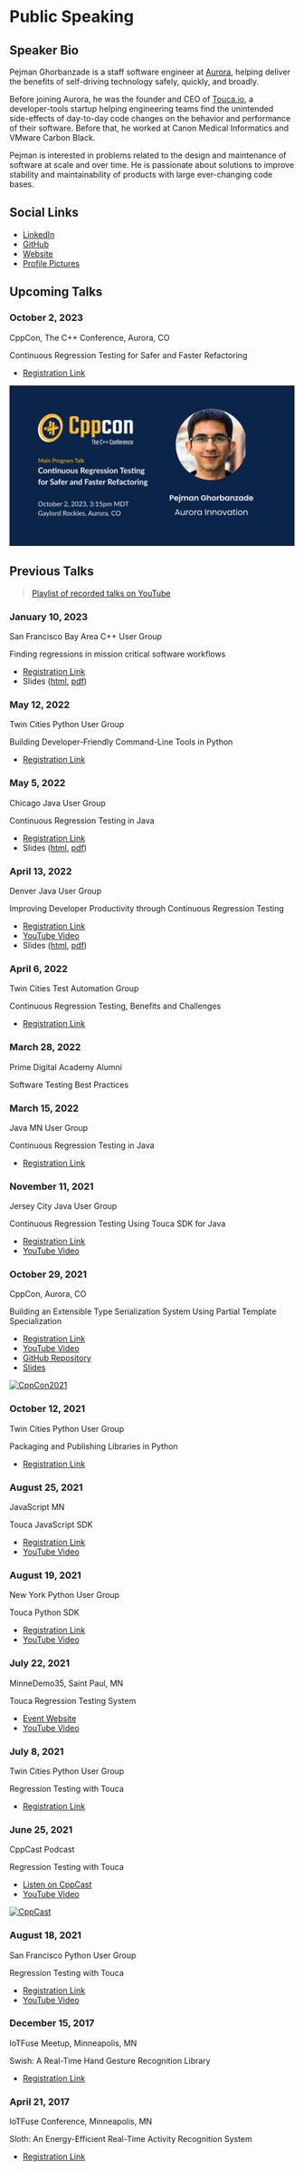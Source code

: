 # Public Speaking

## Speaker Bio

Pejman Ghorbanzade is a staff software engineer at
[Aurora](https://aurora.tech), helping deliver the benefits of self-driving
technology safely, quickly, and broadly.

Before joining Aurora, he was the founder and CEO of
[Touca.io](https://touca.io), a developer-tools startup helping engineering
teams find the unintended side-effects of day-to-day code changes on the
behavior and performance of their software. Before that, he worked at Canon
Medical Informatics and VMware Carbon Black.

Pejman is interested in problems related to the design and maintenance of
software at scale and over time. He is passionate about solutions to improve
stability and maintainability of products with large ever-changing code bases.

## Social Links

- [LinkedIn](https://linkedin.com/in/ghorbanzade)
- [GitHub](https://github.com/ghorbanzade)
- [Website](https://pejman.dev)
- [Profile Pictures](https://github.com/ghorbanzade/talks/tree/main/assets)

## Upcoming Talks

### October 2, 2023

CppCon, The C++ Conference, Aurora, CO

Continuous Regression Testing for Safer and Faster Refactoring

- [Registration Link](https://cppcon2023.sched.com/event/1Qtgx/continuous-regression-testing-for-safer-and-faster-refactoring)

![CppCon2023](./slides/cppcon23/images/cppcon-cover.png)

## Previous Talks

> [Playlist of recorded talks on YouTube](https://www.youtube.com/playlist?list=PL5-_QXYHJoVR99sDXo56_EFaIY4TE5rYj)

### January 10, 2023

San Francisco Bay Area C++ User Group

Finding regressions in mission critical software workflows

- [Registration Link](https://www.meetup.com/cpp-bay-area/events/290564227/)
- Slides ([html](https://touca.io/talks/cppbay23/),
  [pdf](https://touca.io/talks/cppbay23/slides-cppbay23-pejman.pdf))

### May 12, 2022

Twin Cities Python User Group

Building Developer-Friendly Command-Line Tools in Python

- [Registration Link](https://www.meetup.com/PyMNtos-Twin-Cities-Python-User-Group/events/285705542/)

### May 5, 2022

Chicago Java User Group

Continuous Regression Testing in Java

- [Registration Link](https://www.meetup.com/ChicagoJUG/events/285406777/)
- Slides ([html](https://touca.io/talks/cjug22/),
  [pdf](https://touca.io/talks/cjug22/slides-cjug22-pejman.pdf))

### April 13, 2022

Denver Java User Group

Improving Developer Productivity through Continuous Regression Testing

- [Registration Link](https://www.meetup.com/DenverJavaUsersGroup/events/cpmtcqydcgbrb/)
- [YouTube Video](https://www.youtube.com/watch?v=6LtgbTdUJEQ)
- Slides ([html](https://touca.io/talks/djug22),
  [pdf](https://touca.io/talks/djug22/slides-djug22-pejman.pdf))

### April 6, 2022

Twin Cities Test Automation Group

Continuous Regression Testing, Benefits and Challenges

- [Registration Link](https://www.meetup.com/TC-TAG/events/284654695/)

### March 28, 2022

Prime Digital Academy Alumni

Software Testing Best Practices

### March 15, 2022

Java MN User Group

Continuous Regression Testing in Java

- [Registration Link](https://www.meetup.com/Java-User-Group-Hosted-by-TEKsystems/events/284076315/)

### November 11, 2021

Jersey City Java User Group

Continuous Regression Testing Using Touca SDK for Java

- [Registration Link](https://www.meetup.com/Jersey-City-Java-User-Group-JC-JUG/events/281715735/)
- [YouTube Video](https://youtu.be/Nn5We6yQ8Kg)

### October 29, 2021

CppCon, Aurora, CO

Building an Extensible Type Serialization System Using Partial Template
Specialization

- [Registration Link](https://cppcon2021.sched.com/event/nvDM/building-an-extensible-type-serialization-system-using-partial-template-specialization)
- [YouTube Video](https://youtu.be/2dvZR2zemrM)
- [GitHub Repository](https://github.com/ghorbanzade/cppcon21)
- [Slides](https://github.com/ghorbanzade/cppcon21/releases/download/v1.0/cppcon21-pejman-slides.pdf)

[![CppCon2021](https://img.youtube.com/vi/2dvZR2zemrM/0.jpg)](https://www.youtube.com/watch?v=2dvZR2zemrM 'Building an Extensible Type Serialization System Using Partial Template Specialization')

### October 12, 2021

Twin Cities Python User Group

Packaging and Publishing Libraries in Python

- [Registration Link](https://www.meetup.com/PyMNtos-Twin-Cities-Python-User-Group/events/281028690/)

### August 25, 2021

JavaScript MN

Touca JavaScript SDK

- [Registration Link](https://www.meetup.com/JavaScriptMN/events/qltnfsycclbhc/)
- [YouTube Video](https://youtu.be/oXM1nxXkA3c)

### August 19, 2021

New York Python User Group

Touca Python SDK

- [Registration Link](https://www.meetup.com/nycpython/events/jfmxdsycclbzb/)
- [YouTube Video](https://youtu.be/lAr0EAZRjdQ)

### July 22, 2021

MinneDemo35, Saint Paul, MN

Touca Regression Testing System

- [Event Website](https://minnestar.org/your-ultimate-guide-to-minnedemo35/)
- [YouTube Video](https://youtu.be/4RU1-k3tElU)

### July 8, 2021

Twin Cities Python User Group

Regression Testing with Touca

- [Registration Link](https://www.meetup.com/PyMNtos-Twin-Cities-Python-User-Group/events/278900280/)

### June 25, 2021

CppCast Podcast

Regression Testing with Touca

- [Listen on CppCast](https://cppcast.com/touca/)
- [YouTube Video](https://youtu.be/Pw8ZD5WZYl0)

[![CppCast](https://img.youtube.com/vi/Pw8ZD5WZYl0/0.jpg)](https://www.youtube.com/watch?v=Pw8ZD5WZYl0 'Regression Testing with Touca')

### August 18, 2021

San Francisco Python User Group

Regression Testing with Touca

- [Registration Link](https://www.meetup.com/sfpython/events/mpgbhsycclbxb/)
- [YouTube Video](https://youtu.be/3hnHk-Lf0fQ)

### December 15, 2017

IoTFuse Meetup, Minneapolis, MN

Swish: A Real-Time Hand Gesture Recognition Library

- [Registration Link](https://www.meetup.com/applied_ai/events/243018155/)

### April 21, 2017

IoTFuse Conference, Minneapolis, MN

Sloth: An Energy-Efficient Real-Time Activity Recognition System

- [Registration Link](https://iotfuseconference2017.sched.com/)
